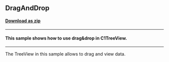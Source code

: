## DragAndDrop
#### [Download as zip](https://minhaskamal.github.io/DownGit/#/home?url=https://github.com/GrapeCity/ComponentOne-WinForms-Samples/tree/master/NetFramework\TreeView\CS\DragAndDrop\DragAndDrop)
____
#### This sample shows how to use drag&drop in C1TreeView.
____
The TreeView in this sample allows to drag and view data. 